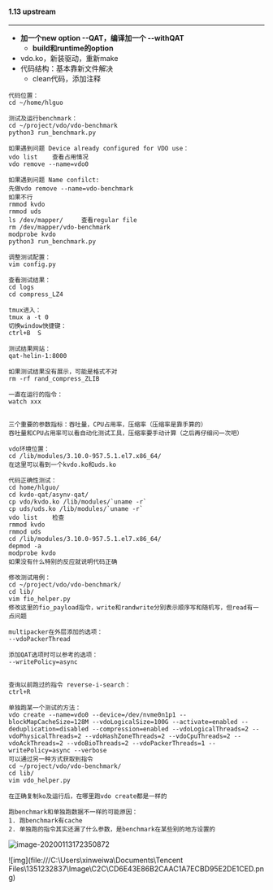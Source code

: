 #### 1.13 upstream

---

* **加一个new option --QAT，编译加一个 --withQAT**
  * **build和runtime的option**
* vdo.ko，新装驱动，重新make
* 代码结构：基本靠新文件解决
  * clean代码，添加注释

```
代码位置：
cd ~/home/hlguo

测试及运行benchmark：
cd ~/project/vdo/vdo-benchmark
python3 run_benchmark.py

如果遇到问题 Device already configured for VDO use：
vdo list	查看占用情况
vdo remove --name=vdo0

如果遇到问题 Name confilct:
先做vdo remove --name=vdo-benchmark
如果不行
rmmod kvdo
rmmod uds
ls /dev/mapper/ 	查看regular file
rm /dev/mapper/vdo-benchmark
modprobe kvdo
python3 run_benchmark.py

调整测试配置：
vim config.py

查看测试结果：
cd logs
cd compress_LZ4

tmux进入：
tmux a -t 0
切换window快捷键：
ctrl+B  S

测试结果网站：
qat-helin-1:8000

如果测试结果没有展示，可能是格式不对
rm -rf rand_compress_ZLIB

一直在运行的指令：
watch xxx


三个重要的参数指标：吞吐量，CPU占用率，压缩率（压缩率是靠手算的）
吞吐量和CPU占用率可以看自动化测试工具，压缩率要手动计算（之后再仔细问一次吧）

vdo环境位置：
cd /lib/modules/3.10.0-957.5.1.el7.x86_64/
在这里可以看到一个kvdo.ko和uds.ko

代码正确性测试：
cd home/hlguo/
cd kvdo-qat/asynv-qat/
cp vdo/kvdo.ko /lib/modules/`uname -r`
cp uds/uds.ko /lib/modules/`uname -r`
vdo list 	检查
rmmod kvdo
rmmod uds
cd /lib/modules/3.10.0-957.5.1.el7.x86_64/
depmod -a
modprobe kvdo
如果没有什么特别的反应就说明代码正确

修改测试用例：
cd ~/project/vdo/vdo-benchmark/
cd lib/
vim fio_helper.py
修改这里的fio_payload指令，write和randwrite分别表示顺序写和随机写，但read有一点问题

multipacker在外层添加的选项：
--vdoPackerThread

添加QAT选项时可以参考的选项：
--writePolicy=async


查询以前跑过的指令 reverse-i-search：
ctrl+R

单独跑某一个测试的方法：
vdo create --name=vdo0 --device=/dev/nvme0n1p1 --blockMapCacheSize=128M --vdoLogicalSize=100G --activate=enabled --deduplication=disabled --compression=enabled --vdoLogicalThreads=2 --vdoPhysicalThreads=2 --vdoHashZoneThreads=2 --vdoCpuThreads=2 --vdoAckThreads=2 --vdoBioThreads=2 --vdoPackerThreads=1 --writePolicy=async --verbose
可以通过另一种方式获取到指令
cd ~/project/vdo/vdo-benchmark/
cd lib/
vim vdo_helper.py

在正确复制ko及运行后，在哪里跑vdo create都是一样的

跑benchmark和单独跑数据不一样的可能原因：
1. 跑benchmark有cache
2. 单独跑的指令其实还漏了什么参数，是benchmark在某些别的地方设置的
```

![image-20200113172350872](C:\Users\xinweiwa\AppData\Roaming\Typora\typora-user-images\image-20200113172350872.png)

![img](file:///C:\Users\xinweiwa\Documents\Tencent Files\1351232837\Image\C2C\CD6E43E86B2CAAC1A7ECBD95E2DE1CED.png)
